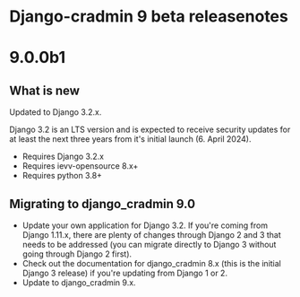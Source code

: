 Django-cradmin 9 beta releasenotes
==================================


9.0.0b1
=======

## What is new

Updated to Django 3.2.x.

Django 3.2 is an LTS version and is expected to receive security updates for at least the next three years from it's initial 
launch (6. April 2024).

- Requires Django 3.2.x
- Requires ievv-opensource 8.x+
- Requires python 3.8+


## Migrating to django_cradmin 9.0

- Update your own application for Django 3.2. If you're coming from Django 1.11.x, there are plenty of changes through Django 2 and 3 
  that needs to be addressed (you can migrate directly to Django 3 without going through Django 2 first).
- Check out the documentation for django_cradmin 8.x (this is the initial Django 3 release) if you're updating from Django 1 or 2.
- Update to django_cradmin 9.x.